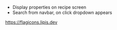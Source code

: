 - Display properties on recipe screen
- Search from navbar, on click dropdown appears


https://flagicons.lipis.dev